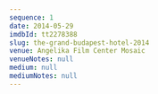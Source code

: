 ```yaml
---
sequence: 1
date: 2014-05-29
imdbId: tt2278388
slug: the-grand-budapest-hotel-2014
venue: Angelika Film Center Mosaic
venueNotes: null
medium: null
mediumNotes: null
---
```


